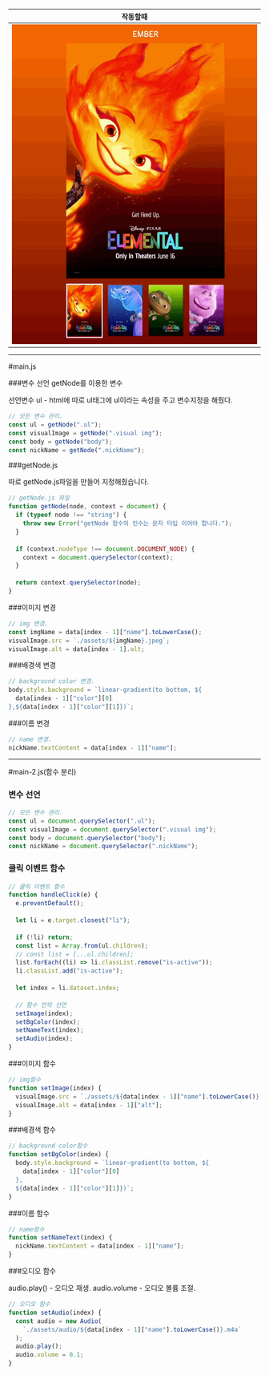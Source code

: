 | 작동할때                                              |
| ----------------------------------------------------- |
| ![작동방식](/mission-02/client/assets/Mission-02.gif) |

---

#main.js

###변수 선언 getNode를 이용한 변수

선언변수 ul - html에 따로 ul태그에 ul이라는 속성을 주고 변수지정을 해줬다.

```js
// 모든 변수 관리.
const ul = getNode(".ul");
const visualImage = getNode(".visual img");
const body = getNode("body");
const nickName = getNode(".nickName");
```

###getNode.js

따로 getNode.js파일을 만들어 지정해줬습니다.

```js
// getNode.js 파일
function getNode(node, context = document) {
  if (typeof node !== "string") {
    throw new Error("getNode 함수의 인수는 문자 타입 이어야 합니다.");
  }

  if (context.nodeType !== document.DOCUMENT_NODE) {
    context = document.querySelector(context);
  }

  return context.querySelector(node);
}
```

###이미지 변경

```js
// img 변경.
const imgName = data[index - 1]["name"].toLowerCase();
visualImage.src = `./assets/${imgName}.jpeg`;
visualImage.alt = data[index - 1].alt;
```

###배경색 변경

```js
// background color 변경.
body.style.background = `linear-gradient(to bottom, ${
  data[index - 1]["color"][0]
},${data[index - 1]["color"][1]})`;
```

###이름 변경

```js
// name 변경.
nickName.textContent = data[index - 1]["name"];
```

---

#main-2.js(함수 분리)

### 변수 선언

```js
// 모든 변수 관리.
const ul = document.querySelector(".ul");
const visualImage = document.querySelector(".visual img");
const body = document.querySelector("body");
const nickName = document.querySelector(".nickName");
```

### 클릭 이벤트 함수

```js
// 클릭 이벤트 함수
function handleClick(e) {
  e.preventDefault();

  let li = e.target.closest("li");

  if (!li) return;
  const list = Array.from(ul.children);
  // const list = [...ul.children];
  list.forEach((li) => li.classList.remove("is-active"));
  li.classList.add("is-active");

  let index = li.dataset.index;

  // 함수 안의 선언
  setImage(index);
  setBgColor(index);
  setNameText(index);
  setAudio(index);
}
```

###이미지 함수

```js
// img함수
function setImage(index) {
  visualImage.src = `./assets/${data[index - 1]["name"].toLowerCase()}.jpeg`;
  visualImage.alt = data[index - 1]["alt"];
}
```

###배경색 함수

```js
// background color함수
function setBgColor(index) {
  body.style.background = `linear-gradient(to bottom, ${
    data[index - 1]["color"][0]
  },
  ${data[index - 1]["color"][1]})`;
}
```

###이름 함수

```js
// name함수
function setNameText(index) {
  nickName.textContent = data[index - 1]["name"];
}
```

###오디오 함수

audio.play() - 오디오 재생. audio.volume - 오디오 볼륨 조절.

```js
// 오디오 함수
function setAudio(index) {
  const audio = new Audio(
    `./assets/audio/${data[index - 1]["name"].toLowerCase()}.m4a`
  );
  audio.play();
  audio.volume = 0.1;
}
```
